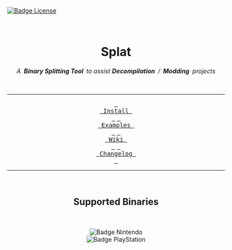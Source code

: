 
[![Badge License]][License]

<div align = center>
 
<br>
  
# Splat

*A **Binary Splitting Tool** to assist **Decompilation** / **Modding** projects*

<br>

---

[<kbd> <br> Install <br> </kbd>][Install]
[<kbd> <br> Examples <br> </kbd>][Examples]
[<kbd> <br> Wiki <br> </kbd>][Wiki]
[<kbd> <br> Changelog <br> </kbd>][Changelog]

---

<br>

## Supported Binaries
    
<br>

![Badge Nintendo] <br>
![Badge PlayStation]

</div>

<br>


<!----------------------------------------------------------------------------->

[Examples]: https://github.com/ethteck/splat/wiki/Examples
[Wiki]: https://github.com/ethteck/splat/wiki

[Changelog]: Documentation/Changelog.md
[Install]: Documentation/Install.md
[License]: LICENSE

<!---------------------------------[ Badges ]---------------------------------->

[Badge PlayStation]: https://img.shields.io/badge/PSX-003791?style=for-the-badge&logo=PlayStation&logoColor=white&logoWidth=200 'PlayStationX'
[Badge Nintendo]: https://img.shields.io/badge/N64-E60012?style=for-the-badge&logo=Nintendo&logoColor=white&logoWidth=200 'Nintendo64'
[Badge License]: https://img.shields.io/badge/License-MIT-yellow.svg?style=for-the-badge
